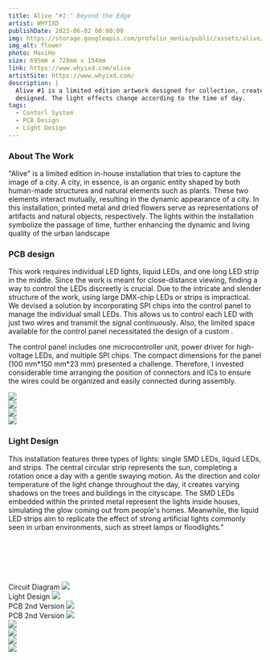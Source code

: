 ```yaml
---
title: Alive "#1:" Beyond the Edge
artist: WHYIXD
publishDate: 2023-06-02 00:00:00
img: https://storage.googleapis.com/profolio_media/public/assets/alive/Alive1.jpg
img_alt: flower
photo: MaxiHo
size: 695mm x 728mm x 154mm
link: https://www.whyixd.com/alive
artistSite: https://www.whyixd.com/
description: |
  Alive #1 is a limited edition artwork designed for collection, created in collaboration with florist Queena Wang. It combines metal and flowers to represent the organic and artificial elements found in cities. Each individual light is controlled by led chips using the SPI protocol, with relays accommodating different voltage specifications. To address space constraints, a custom PCB was
  designed. The light effects change according to the time of day.
tags:
  - Contorl System
  - PCB Design
  - Light Design
---
```


<style>
  @media (max-width: 900px) {

     h3 {
      font-size: var(--text-lg);
    }
  }
</style>

### About The Work

"Alive" is a limited edition in-house installation that tries to capture the image of a city. A city, in essence, is an organic entity shaped by both human-made structures and natural elements such as plants. These two elements interact mutually, resulting in the dynamic appearance of a city. In this installation, printed metal and dried flowers serve as representations of artifacts and natural objects, respectively. The lights within the installation symbolize the passage of time, further enhancing the dynamic and living quality of the urban landscape

### PCB design

This work requires individual LED lights, liquid LEDs, and one long LED strip in the middle. Since the work is meant for close-distance viewing, finding a way to control the LEDs discreetly is crucial.
Due to the intricate and slender structure of the work, using large DMX-chip LEDs or strips is impractical. We devised a solution by incorporating SPI chips into the control panel to manage the individual small LEDs. This allows us to control each LED with just two wires and transmit the signal continuously.
Also, the limited space available for the control panel necessitated the design of a custom .

The control panel includes one microcontroller unit, power driver for high-voltage LEDs, and multiple SPI chips. The compact dimensions for the panel (100 mm\*150 mm\*23 mm) presented a challenge. Therefore, I invested considerable time arranging the position of connectors and ICs to ensure the wires could be organized and easily connected during assembly.

<div class="ingallery">
  <div class="arrayItem">
    <img src="https://storage.googleapis.com/profolio_media/public/assets/alive/pcb1.jpg" /> 
  </div>
  <div class="arrayItem">
    <img src="https://storage.googleapis.com/profolio_media/public/assets/alive/pcb2.jpg" />
  </div>
  <div class="arrayItem">
    <img src="https://storage.googleapis.com/profolio_media/public/assets/alive/pcb4.jpg" />
  </div>
  <div class="arrayItem">
    <img src="https://storage.googleapis.com/profolio_media/public/assets/alive/wire2.jpg"/>
  </div>
</div>

### Light Design

This installation features three types of lights: single SMD LEDs, liquid LEDs, and strips. The central circular strip represents the sun, completing a rotation once a day with a gentle swaying motion. As the direction and color temperature of the light change throughout the day, it creates varying shadows on the trees and buildings in the cityscape.
The SMD LEDs embedded within the printed metal represent the lights inside houses, simulating the glow coming out from people's homes. Meanwhile, the liquid LED strips aim to replicate the effect of strong artificial lights commonly seen in urban environments, such as street lamps or floodlights."

<div class="gallery" style="    margin-top:100px;">

<div class="width withTitle" >
<span class="imgTitle">Circuit Diagram</span>
<img style=""src="https://storage.googleapis.com/profolio_media/public/assets/alive/circuit.jpg">

</div>

<div class="height  withTitle">
<span class="imgTitle">Light Design</span>
<img style=""src="https://storage.googleapis.com/profolio_media/public/assets/alive/light.gif">
</div>

<div class="height  withTitle">
<span class="imgTitle">PCB 2nd Version</span>
<img style=""src="https://storage.googleapis.com/profolio_media/public/assets/alive/pcbv2.jpg">

  </div>
  <div class="height withTitle">
  <span class="imgTitle">PCB 2nd Version</span>
<img style=""src="https://storage.googleapis.com/profolio_media/public/assets/alive/pcbv2-2.jpg">
</div>

  <div class="height">
<img style=""src="https://storage.googleapis.com/profolio_media/public/assets/alive/assemble.jpg">
</div>
<div class="width ">
<img style=""src="https://storage.googleapis.com/profolio_media/public/assets/alive/alive2.jpg">

</div>
  <div class="height">
<img style=""src="https://storage.googleapis.com/profolio_media/public/assets/alive/alive3.jpg">
</div>
  <div class="height">
<img style=""src="https://storage.googleapis.com/profolio_media/public/assets/alive/alive4.jpg">
</div>

</div>
